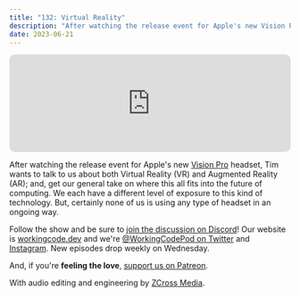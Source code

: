```yaml
---
title: "132: Virtual Reality"
description: "After watching the release event for Apple's new Vision Pro headset, Tim wants to talk to us about both Virtual Reality (VR) and Augmented Reality (AR); and, get our general take on where this all fits into the future of computing"
date: 2023-06-21
---
```


<iframe allow="autoplay *; encrypted-media *; fullscreen *; clipboard-write" frameborder="0" height="175" style="width:100%;max-width:900px;overflow:hidden;border-radius:10px;" sandbox="allow-forms allow-popups allow-same-origin allow-scripts allow-storage-access-by-user-activation allow-top-navigation-by-user-activation" src="https://embed.podcasts.apple.com/us/podcast/132-virtual-reality/id1544142288?i=1000617835838"></iframe>

After watching the release event for Apple's new [Vision Pro][vision-pro] headset, Tim wants to talk to us about both Virtual Reality (VR) and Augmented Reality (AR); and, get our general take on where this all fits into the future of computing. We each have a different level of exposure to this kind of technology. But, certainly none of us is using any type of headset in an ongoing way.

Follow the show and be sure to [join the discussion on Discord][working-code-discord]! Our website is [workingcode.dev][working-code] and we're [@WorkingCodePod on Twitter][working-code-twitter] and [Instagram][working-code-instagram]. New episodes drop weekly on Wednesday.

And, if you're **feeling the love**, [support us on Patreon][working-code-patreon].

[vision-pro]: https://www.apple.com/apple-vision-pro/
[working-code]: https://workingcode.dev/
[working-code-discord]: https://workingcode.dev/discord/
[working-code-instagram]: https://www.instagram.com/workingcodepod/
[working-code-patreon]: https://www.patreon.com/workingcodepod
[working-code-twitter]: https://twitter.com/WorkingCodePod

With audio editing and engineering by [ZCross Media](https://www.zcross.media/).
